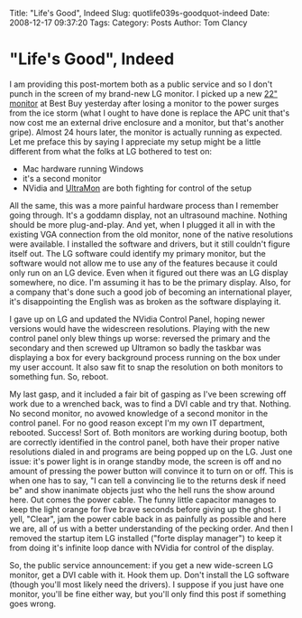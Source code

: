 Title: &quot;Life&#039;s Good&quot;, Indeed
Slug: quotlife039s-goodquot-indeed
Date: 2008-12-17 09:37:20
Tags: 
Category: Posts
Author: Tom Clancy

# &quot;Life&#039;s Good&quot;, Indeed

I am providing this post-mortem both as a public service and so I don't punch in the screen of my brand-new LG monitor. I picked up a new <a href="http://www.lge.com/products/model/detail/l227wt.jhtml" onclick="window.open(this.href); return false;">22" monitor</a> at Best Buy yesterday after losing a monitor to the power surges from the ice storm (what I ought to have done is replace the APC unit that's now cost me an external drive enclosure and a monitor, but that's another gripe). Almost 24 hours later, the monitor is actually running as expected. Let me preface this by saying I appreciate my setup might be a little different from what the folks at LG bothered to test on:
<ul>
	<li>Mac hardware running Windows</li>
	<li>it's a second monitor</li>
	<li>NVidia and <a href="http://www.realtimesoft.com/ultramon/overview/" onclick="window.open(this.href); return false;">UltraMon</a> are both fighting for control of the setup</li>
</ul>
All the same, this was a more painful hardware process than I remember going through. It's a goddamn display, not an ultrasound machine. Nothing should be more plug-and-play. And yet, when I plugged it all in with the existing VGA connection from the old monitor, none of the native resolutions were available. I installed the software and drivers, but it still couldn't figure itself out. The LG software could identify my primary monitor, but the software would not allow me to use any of the features because it could only run on an LG device. Even when it figured out there was an LG display somewhere, no dice. I'm assuming it has to be the primary display. Also, for a company that's done such a good job of becoming an international player, it's disappointing the English was as broken as the software displaying it.

I gave up on LG and updated the NVidia Control Panel, hoping newer versions would have the widescreen resolutions. Playing with the new control panel only blew things up worse: reversed the primary and the secondary and then screwed up Ultramon so badly the taskbar was displaying a box for every background process running on the box under my user account. It also saw fit to snap the resolution on both monitors to something fun. So, reboot.

My last gasp, and it included a fair bit of gasping as I've been screwing off work due to a wrenched back, was to find a DVI cable and try that. Nothing. No second monitor, no avowed knowledge of a second monitor in the control panel. For no good reason except I'm my own IT department, rebooted. Success! Sort of. Both monitors are working during bootup, both are correctly identified in the control panel, both have their proper native resolutions dialed in and programs are being popped up on the LG. Just one issue: it's power light is in orange standby mode, the screen is off and no amount of pressing the power button will convince it to turn on or off. This is when one has to say, "I can tell a convincing lie to the returns desk if need be" and show inanimate objects just who the hell runs the show around here. Out comes the power cable. The funny little capacitor manages to keep the light orange for five brave seconds before giving up the ghost. I yell, "Clear", jam the power cable back in as painfully as possible and here we are, all of us with a better understanding of the pecking order. And then I removed the startup item LG installed ("forte display manager") to keep it from doing it's infinite loop dance with NVidia for control of the display.

So, the public service announcement: if you get a new wide-screen LG monitor, get a DVI cable with it. Hook them up. Don't install the LG software (though you'll most likely need the drivers). I suppose if you just have one monitor, you'll be fine either way, but you'll only find this post if something goes wrong.
